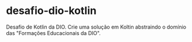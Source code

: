 # desafio-dio-kotlin
 Desafio de Kotlin da DIO. Crie uma solução em Koltin abstraindo o domínio das "Formações Educacionais da DIO".
